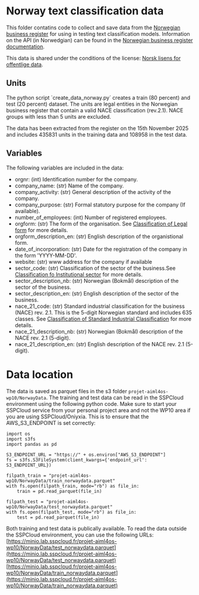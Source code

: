 # Norway text classification data
This folder contatins code to collect and save data from the [Norwegian business register](https://virksomhet.brreg.no/nb/oppslag/enheter) for using in testing text classification models. Information on the API (in Norwedgian) can be found in the [Norwegian business register documentation](https://data.brreg.no/enhetsregisteret/api/dokumentasjon/no/index.html).

This data is shared under the conditions of the license: [Norsk lisens for offentlige data](https://data.norge.no/nlod/no).

## Units
The python script `create_data_norway.py´ creates a train (80 percent) and test (20 percent) dataset. The units are legal entities in the Norwegian business register that contain a valid NACE classification (rev.2.1). NACE groups with less than 5 units are excluded.

The data has been extracted from the register on the 15th November 2025 and includes 435831 units in the training data and 108958 in the test data. 

## Variables
The following variables are included in the data:

- orgnr: (int) Identification number for the company.
- company_name: (str) Name of the company.
- company_activity: (str) General description of the activity of the company.
- company_purpose: (str) Formal statutory purpose for the company (If available).
- number_of_employees: (int) Number of registered employees.
- orgform: (str) The form of the organisation. See [Classification of Legal form](https://www.ssb.no/klass/klassifikasjoner/35) for more details.
- orgform_description_en: (str) English description of the organistional form.
- date_of_incorporation: (str) Date for the registration of the company in the form 'YYYY-MM-DD'.
- website: (str) www address for the company if available
- sector_code: (str) Classification of the sector of the business.See [Classification fo Institutional sector](https://www.ssb.no/klass/klassifikasjoner/39) for more details.
- sector_description_nb:  (str) Norwegian (Bokmål) description of the sector of the business. 
- sector_description_en: (str) English description of the sector of the business.
- nace_21_code: (str) Standard industrial classification for the business (NACE) rev. 2.1. This is the 5-digit Norwegian standard and includes 635 classes. See [Classification of Standard Industrial Classification](https://www.ssb.no/klass/klassifikasjoner/6) for more details.
- nace_21_description_nb: (str) Norwegian (Bokmål) description of the NACE rev. 2.1 (5-digit).
- nace_21_description_en: (str) English description of the NACE rev. 2.1 (5-digit).

# Data location
The data is saved as parquet files in the s3 folder `projet-aiml4os-wp10/NorwayData`.
The training and test data can be read in the SSPCloud environment using the following python code. Make sure to start your SSPCloud service from your personal project area and not the WP10 area if you are using SSPCloud/Oniyxia. This is to ensure that the AWS_S3_ENDPOINT is set correctly:
```
import os
import s3fs
import pandas as pd

S3_ENDPOINT_URL = "https://" + os.environ["AWS_S3_ENDPOINT"]
fs = s3fs.S3FileSystem(client_kwargs={'endpoint_url': S3_ENDPOINT_URL})

filpath_train = "projet-aiml4os-wp10/NorwayData/train_norwaydata.parquet"
with fs.open(filpath_train, mode="rb") as file_in:
    train = pd.read_parquet(file_in)

filpath_test = "projet-aiml4os-wp10/NorwayData/test_norwaydata.parquet"
with fs.open(filpath_test, mode="rb") as file_in:
    test = pd.read_parquet(file_in)
```

Both training and test data is publically available. To read the data outside the SSPCloud environment, you can use the following URLs:
[https://minio.lab.sspcloud.fr/projet-aiml4os-wp10/NorwayData/test_norwaydata.parquet](https://minio.lab.sspcloud.fr/projet-aiml4os-wp10/NorwayData/test_norwaydata.parquet)
[https://minio.lab.sspcloud.fr/projet-aiml4os-wp10/NorwayData/train_norwaydata.parquet](https://minio.lab.sspcloud.fr/projet-aiml4os-wp10/NorwayData/train_norwaydata.parquet)
